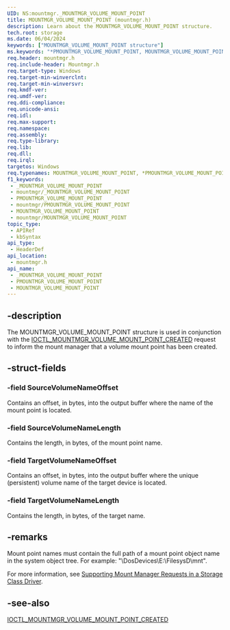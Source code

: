 ```yaml
---
UID: NS:mountmgr._MOUNTMGR_VOLUME_MOUNT_POINT
title: MOUNTMGR_VOLUME_MOUNT_POINT (mountmgr.h)
description: Learn about the MOUNTMGR_VOLUME_MOUNT_POINT structure.
tech.root: storage
ms.date: 06/04/2024
keywords: ["MOUNTMGR_VOLUME_MOUNT_POINT structure"]
ms.keywords: "*PMOUNTMGR_VOLUME_MOUNT_POINT, MOUNTMGR_VOLUME_MOUNT_POINT, MOUNTMGR_VOLUME_MOUNT_POINT structure [Storage Devices], PMOUNTMGR_VOLUME_MOUNT_POINT, PMOUNTMGR_VOLUME_MOUNT_POINT structure pointer [Storage Devices], _MOUNTMGR_VOLUME_MOUNT_POINT, mountmgr/MOUNTMGR_VOLUME_MOUNT_POINT, mountmgr/PMOUNTMGR_VOLUME_MOUNT_POINT, storage.mountmgr_volume_mount_point, structs-mntmgr_afa5831e-a33d-4fb6-a67b-b0b4f459e19b.xml"
req.header: mountmgr.h
req.include-header: Mountmgr.h
req.target-type: Windows
req.target-min-winverclnt: 
req.target-min-winversvr: 
req.kmdf-ver: 
req.umdf-ver: 
req.ddi-compliance: 
req.unicode-ansi: 
req.idl: 
req.max-support: 
req.namespace: 
req.assembly: 
req.type-library: 
req.lib: 
req.dll: 
req.irql: 
targetos: Windows
req.typenames: MOUNTMGR_VOLUME_MOUNT_POINT, *PMOUNTMGR_VOLUME_MOUNT_POINT
f1_keywords:
 - _MOUNTMGR_VOLUME_MOUNT_POINT
 - mountmgr/_MOUNTMGR_VOLUME_MOUNT_POINT
 - PMOUNTMGR_VOLUME_MOUNT_POINT
 - mountmgr/PMOUNTMGR_VOLUME_MOUNT_POINT
 - MOUNTMGR_VOLUME_MOUNT_POINT
 - mountmgr/MOUNTMGR_VOLUME_MOUNT_POINT
topic_type:
 - APIRef
 - kbSyntax
api_type:
 - HeaderDef
api_location:
 - mountmgr.h
api_name:
 - _MOUNTMGR_VOLUME_MOUNT_POINT
 - PMOUNTMGR_VOLUME_MOUNT_POINT
 - MOUNTMGR_VOLUME_MOUNT_POINT
---
```


## -description

The MOUNTMGR_VOLUME_MOUNT_POINT structure is used in conjunction with the [IOCTL_MOUNTMGR_VOLUME_MOUNT_POINT_CREATED](ni-mountmgr-ioctl_mountmgr_volume_mount_point_created.md) request to inform the mount manager that a volume mount point has been created.

## -struct-fields

### -field SourceVolumeNameOffset

Contains an offset, in bytes, into the output buffer where the name of the mount point is located.

### -field SourceVolumeNameLength

Contains the length, in bytes, of the mount point name.

### -field TargetVolumeNameOffset

Contains an offset, in bytes, into the output buffer where the unique (persistent) volume name of the target device is located.

### -field TargetVolumeNameLength

Contains the length, in bytes, of the target name.

## -remarks

Mount point names must contain the full path of a mount point object name in the system object tree. For example: "\DosDevices\E:\FilesysD\mnt".

For more information, see [Supporting Mount Manager Requests in a Storage Class Driver](/windows-hardware/drivers/storage/supporting-mount-manager-requests-in-a-storage-class-driver).

## -see-also

[IOCTL_MOUNTMGR_VOLUME_MOUNT_POINT_CREATED](ni-mountmgr-ioctl_mountmgr_volume_mount_point_created.md)
